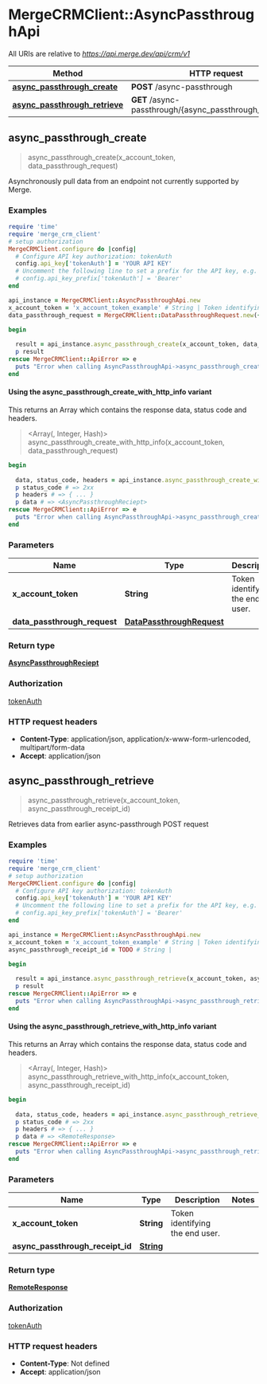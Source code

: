 # MergeCRMClient::AsyncPassthroughApi

All URIs are relative to *https://api.merge.dev/api/crm/v1*

| Method | HTTP request | Description |
| ------ | ------------ | ----------- |
| [**async_passthrough_create**](AsyncPassthroughApi.md#async_passthrough_create) | **POST** /async-passthrough |  |
| [**async_passthrough_retrieve**](AsyncPassthroughApi.md#async_passthrough_retrieve) | **GET** /async-passthrough/{async_passthrough_receipt_id} |  |


## async_passthrough_create

> <AsyncPassthroughReciept> async_passthrough_create(x_account_token, data_passthrough_request)



Asynchronously pull data from an endpoint not currently supported by Merge.

### Examples

```ruby
require 'time'
require 'merge_crm_client'
# setup authorization
MergeCRMClient.configure do |config|
  # Configure API key authorization: tokenAuth
  config.api_key['tokenAuth'] = 'YOUR API KEY'
  # Uncomment the following line to set a prefix for the API key, e.g. 'Bearer' (defaults to nil)
  # config.api_key_prefix['tokenAuth'] = 'Bearer'
end

api_instance = MergeCRMClient::AsyncPassthroughApi.new
x_account_token = 'x_account_token_example' # String | Token identifying the end user.
data_passthrough_request = MergeCRMClient::DataPassthroughRequest.new({method: MergeCRMClient::MethodEnum::GET, path: '/scooters'}) # DataPassthroughRequest | 

begin
  
  result = api_instance.async_passthrough_create(x_account_token, data_passthrough_request)
  p result
rescue MergeCRMClient::ApiError => e
  puts "Error when calling AsyncPassthroughApi->async_passthrough_create: #{e}"
end
```

#### Using the async_passthrough_create_with_http_info variant

This returns an Array which contains the response data, status code and headers.

> <Array(<AsyncPassthroughReciept>, Integer, Hash)> async_passthrough_create_with_http_info(x_account_token, data_passthrough_request)

```ruby
begin
  
  data, status_code, headers = api_instance.async_passthrough_create_with_http_info(x_account_token, data_passthrough_request)
  p status_code # => 2xx
  p headers # => { ... }
  p data # => <AsyncPassthroughReciept>
rescue MergeCRMClient::ApiError => e
  puts "Error when calling AsyncPassthroughApi->async_passthrough_create_with_http_info: #{e}"
end
```

### Parameters

| Name | Type | Description | Notes |
| ---- | ---- | ----------- | ----- |
| **x_account_token** | **String** | Token identifying the end user. |  |
| **data_passthrough_request** | [**DataPassthroughRequest**](DataPassthroughRequest.md) |  |  |

### Return type

[**AsyncPassthroughReciept**](AsyncPassthroughReciept.md)

### Authorization

[tokenAuth](../README.md#tokenAuth)

### HTTP request headers

- **Content-Type**: application/json, application/x-www-form-urlencoded, multipart/form-data
- **Accept**: application/json


## async_passthrough_retrieve

> <RemoteResponse> async_passthrough_retrieve(x_account_token, async_passthrough_receipt_id)



Retrieves data from earlier async-passthrough POST request

### Examples

```ruby
require 'time'
require 'merge_crm_client'
# setup authorization
MergeCRMClient.configure do |config|
  # Configure API key authorization: tokenAuth
  config.api_key['tokenAuth'] = 'YOUR API KEY'
  # Uncomment the following line to set a prefix for the API key, e.g. 'Bearer' (defaults to nil)
  # config.api_key_prefix['tokenAuth'] = 'Bearer'
end

api_instance = MergeCRMClient::AsyncPassthroughApi.new
x_account_token = 'x_account_token_example' # String | Token identifying the end user.
async_passthrough_receipt_id = TODO # String | 

begin
  
  result = api_instance.async_passthrough_retrieve(x_account_token, async_passthrough_receipt_id)
  p result
rescue MergeCRMClient::ApiError => e
  puts "Error when calling AsyncPassthroughApi->async_passthrough_retrieve: #{e}"
end
```

#### Using the async_passthrough_retrieve_with_http_info variant

This returns an Array which contains the response data, status code and headers.

> <Array(<RemoteResponse>, Integer, Hash)> async_passthrough_retrieve_with_http_info(x_account_token, async_passthrough_receipt_id)

```ruby
begin
  
  data, status_code, headers = api_instance.async_passthrough_retrieve_with_http_info(x_account_token, async_passthrough_receipt_id)
  p status_code # => 2xx
  p headers # => { ... }
  p data # => <RemoteResponse>
rescue MergeCRMClient::ApiError => e
  puts "Error when calling AsyncPassthroughApi->async_passthrough_retrieve_with_http_info: #{e}"
end
```

### Parameters

| Name | Type | Description | Notes |
| ---- | ---- | ----------- | ----- |
| **x_account_token** | **String** | Token identifying the end user. |  |
| **async_passthrough_receipt_id** | [**String**](.md) |  |  |

### Return type

[**RemoteResponse**](RemoteResponse.md)

### Authorization

[tokenAuth](../README.md#tokenAuth)

### HTTP request headers

- **Content-Type**: Not defined
- **Accept**: application/json

